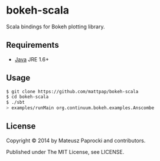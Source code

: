 # bokeh-scala

Scala bindings for Bokeh plotting library.

## Requirements

* [Java](http://wwww.java.com) JRE 1.6+

## Usage

```bash
$ git clone https://github.com/mattpap/bokeh-scala
$ cd bokeh-scala
$ ./sbt
> examples/runMain org.continuum.bokeh.examples.Anscombe
```

## License

Copyright &copy; 2014 by Mateusz Paprocki and contributors.

Published under The MIT License, see LICENSE.
